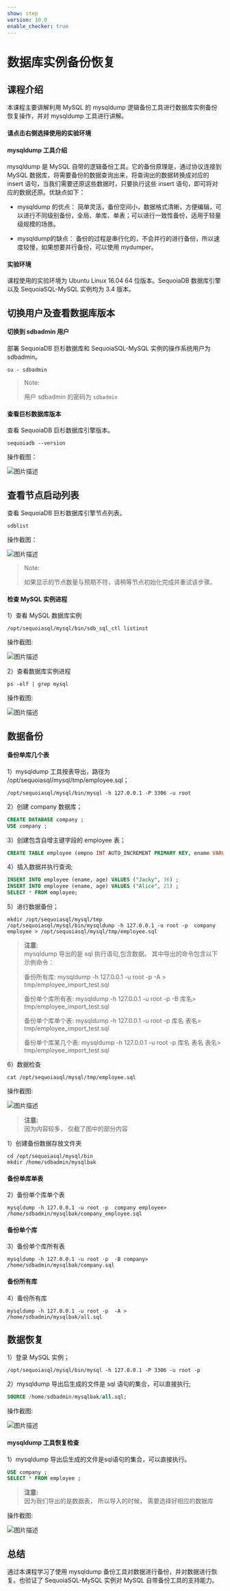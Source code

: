 ```yaml
---
show: step
version: 10.0
enable_checker: true
---
```


# 数据库实例备份恢复

## 课程介绍

本课程主要讲解利用 MySQL 的 mysqldump 逻辑备份工具进行数据库实例备份恢复操作，并对 mysqldump 工具进行讲解。

#### 请点击右侧选择使用的实验环境

#### mysqldump 工具介绍

mysqldump 是 MySQL 自带的逻辑备份工具。它的备份原理是，通过协议连接到 MySQL 数据库，将需要备份的数据查询出来，将查询出的数据转换成对应的 insert 语句，当我们需要还原这些数据时，只要执行这些 insert 语句，即可将对应的数据还原。优缺点如下：

- mysqldump 的优点：
简单灵活，备份空间小，数据格式清晰，方便编辑，可以进行不同级别备份，全局、单库、单表；可以进行一致性备份，适用于轻量级规模的场景。

- mysqldump的缺点：
备份的过程是串行化的，不会并行的进行备份，所以速度较慢，如果想要并行备份，可以使用 mydumper。

#### 实验环境

课程使用的实验环境为 Ubuntu Linux 16.04 64 位版本。SequoiaDB 数据库引擎以及 SequoiaSQL-MySQL 实例均为 3.4 版本。



## 切换用户及查看数据库版本

#### 切换到 sdbadmin 用户

部署 SequoiaDB 巨杉数据库和 SequoiaSQL-MySQL 实例的操作系统用户为 sdbadmin。

```shell
su - sdbadmin
```
>Note:
>
>用户 sdbadmin 的密码为 `sdbadmin`

#### 查看巨杉数据库版本

查看 SequoiaDB 巨杉数据库引擎版本。

```shell
sequoiadb --version
```
操作截图：

![图片描述](https://doc.shiyanlou.com/courses/1469/1207281/b4082b0d6d6bdf89d229aa713a53759d)

## 查看节点启动列表

查看 SequoiaDB 巨杉数据库引擎节点列表。

```shell
sdblist 
```

操作截图：

![图片描述](https://doc.shiyanlou.com/courses/1469/1207281/02fcaa58ac27e91688ead137fa748d6e)

>Note:
>
>如果显示的节点数量与预期不符，请稍等节点初始化完成并重试该步骤。


#### 检查 MySQL 实例进程

1）查看 MySQL 数据库实例
```shell
/opt/sequoiasql/mysql/bin/sdb_sql_ctl listinst
```

操作截图:

![图片描述](https://doc.shiyanlou.com/courses/1540/1207281/92856e2e05fee65495cb876332cd34c6)

2）查看数据库实例进程
```shell
ps -elf | grep mysql
```

操作截图:

![图片描述](https://doc.shiyanlou.com/courses/1540/1207281/41b259ef9f2b7f16466b3d89606998c4)



## 数据备份

#### 备份单库几个表

1）mysqldump 工具按表导出，路径为 /opt/sequoiasql/mysql/tmp/employee.sql；

```shell
/opt/sequoiasql/mysql/bin/mysql -h 127.0.0.1 -P 3306 -u root
```
2）创建 company 数据库；
```sql
CREATE DATABASE company ;
USE company ;
```
3）创建包含自增主键字段的 employee 表；
```sql
CREATE TABLE employee (empno INT AUTO_INCREMENT PRIMARY KEY, ename VARCHAR(128), age INT) ;
```

4）插入数据并执行查询;
```sql
INSERT INTO employee (ename, age) VALUES ("Jacky", 36) ;
INSERT INTO employee (ename, age) VALUES ("Alice", 21) ;
SELECT * FROM employee;
```
5）进行数据备份；
```shell 
mkdir /opt/sequoiasql/mysql/tmp
/opt/sequoiasql/mysql/bin/mysqldump -h 127.0.0.1 -u root -p  company employee > /opt/sequoiasql/mysql/tmp/employee.sql
```
> **注意**:  
> mysqldump 导出的是 sql 执行语句,包含数据。
>其中导出的命令包含以下示例命令：
>
>备份所有库:
>mysqldump -h 127.0.0.1 -u root -p  -A > tmp/employee_import_test.sql
>
>备份单个库所有表:
>mysqldump -h 127.0.0.1 -u root -p  -B 库名> tmp/employee_import_test.sql
>
>备份单个库单个表:
>mysqldump -h 127.0.0.1 -u root -p  库名 表名> tmp/employee_import_test.sql
>
>备份单个库某几个表:
>mysqldump -h 127.0.0.1 -u root -p  库名 表名 表名> tmp/employee_import_test.sql

6）数据检查
```shell
cat /opt/sequoiasql/mysql/tmp/employee.sql
```

操作截图:

![图片描述](https://doc.shiyanlou.com/courses/1540/1207281/ee77a861e11274fcdd8969dcc04db612-0)

> **注意:**  
> 因为内容较多， 仅截了图中的部分内容

1）创建备份数据存放文件夹
```shell
cd /opt/sequoiasql/mysql/bin
mkdir /home/sdbadmin/mysqlbak
```
#### 备份单库单表

2）备份单个库单个表
```shell
mysqldump -h 127.0.0.1 -u root -p  company employee> /home/sdbadmin/mysqlbak/company_employee.sql
```

#### 备份单个库

3）备份单个库所有表
```shell
mysqldump -h 127.0.0.1 -u root -p  -B company> /home/sdbadmin/mysqlbak/company.sql
```

#### 备份所有库

4）备份所有库
```shell
mysqldump -h 127.0.0.1 -u root -p  -A > /home/sdbadmin/mysqlbak/all.sql
```


## 数据恢复
1）登录 MySQL 实例；

```shell
/opt/sequoiasql/mysql/bin/mysql -h 127.0.0.1 -P 3306 -u root -p
```

2）mysqldump 导出后生成的文件是 sql 语句的集合，可以直接执行;

```sql
SOURCE /home/sdbadmin/mysqlbak/all.sql;
```

操作截图:

![图片描述](https://doc.shiyanlou.com/courses/1540/1207281/d0e94ba9b6a9c2a63dffb0541dc0ef5f-0)


#### mysqldump 工具恢复检查

1）mysqldump 导出后生成的文件是sql语句的集合，可以直接执行。
```sql
USE company ;
SELECT * FROM employee ; 
```
> **注意:**  
> 因为我们导出的是数据表， 所以导入的时候， 需要选择好相应的数据库

操作截图:

![图片描述](https://doc.shiyanlou.com/courses/1540/1207281/42db26240522474f8a06f25ad441c4a3-0)

## 总结

通过本课程学习了使用 mysqldump 备份工具对数据进行备份，并对数据进行恢复。也验证了 SequoiaSQL-MySQL 实例对 MySQL 自带备份工具的支持能力。


